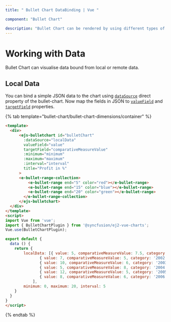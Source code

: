 ```yaml
---
title: " Bullet Chart DataBinding | Vue "

component: "Bullet Chart"

description: "Bullet Chart can be rendered by using different types of data source. They are called local data, remote data. "
---
```


# Working with Data

Bullet Chart can visualise data bound from local or remote data.

## Local Data

You can bind a simple JSON data to the chart using
[`dataSource`](../api/bullet-chart/) direct property of the bullet-chart. Now map the fields in
JSON to [`valueField`](../api/bullet-chart/#valueField-string) and [`targetField`](../api/bullet-chart/#targetField-string) properties.

{% tab template="bullet-chart/bullet-chart-dimensions/container" %}

```html
<template>
  <div>
      <ejs-bulletchart id="bulletChart"
        :dataSource="localData"
        valueField="value"
        targetField="comparativeMeasureValue"
        :minimum="minimum"
        :maximum="maximum"
        :interval="interval"
        title="Profit in %"
      >
      <e-bullet-range-collection>
          <e-bullet-range end="5" color="red"></e-bullet-range>
          <e-bullet-range end="15" color="blue"></e-bullet-range>
          <e-bullet-range end="20" color="green"></e-bullet-range>
        </e-bullet-range-collection>
      </ejs-bulletchart>
  </div>
</template>
<script>
import Vue from 'vue';
import { BulletChartPlugin } from '@syncfusion/ej2-vue-charts';
Vue.use(BulletChartPlugin);

export default {
  data () {
    return {
        localData: [{ value: 5, comparativeMeasureValue: 7.5, category: '2001' },
               { value: 7, comparativeMeasureValue: 5, category: '2002' },
               { value: 10, comparativeMeasureValue: 6, category: '2003' },
               { value: 5, comparativeMeasureValue: 8, category: '2004' },
               { value: 12, comparativeMeasureValue: 5, category: '2005' },
               { value: 8, comparativeMeasureValue: 6, category: '2006' }
            ],
        minimum: 0, maximum: 20, interval: 5
    }
  }
}
</script>
```

{% endtab %}